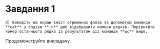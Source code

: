 # Завдання 1

    d) Виведіть на екран вміст отриманих фалів за допомогою команди **cat** з опцією **-n** щоб відобразити номери рядків. Порівняйте номер останнього рядка із результатом дії команди **wc** вище. 

Продемонструйте викладачу.
